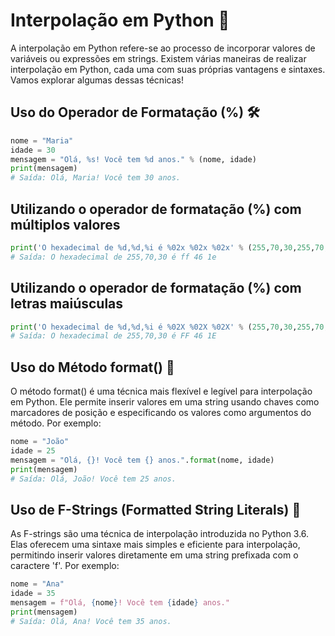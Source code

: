 # Interpolação em Python 🔄

A interpolação em Python refere-se ao processo de incorporar valores de variáveis ou expressões em strings. Existem várias maneiras de realizar interpolação em Python, cada uma com suas próprias vantagens e sintaxes. Vamos explorar algumas dessas técnicas!

## Uso do Operador de Formatação (%) 🛠️

```python
nome = "Maria"
idade = 30
mensagem = "Olá, %s! Você tem %d anos." % (nome, idade)
print(mensagem)
# Saída: Olá, Maria! Você tem 30 anos.
```

## Utilizando o operador de formatação (%) com múltiplos valores

```python
print('O hexadecimal de %d,%d,%i é %02x %02x %02x' % (255,70,30,255,70,30))
# Saída: O hexadecimal de 255,70,30 é ff 46 1e

```

## Utilizando o operador de formatação (%) com letras maiúsculas

```python
print('O hexadecimal de %d,%d,%i é %02X %02X %02X' % (255,70,30,255,70,30))
# Saída: O hexadecimal de 255,70,30 é FF 46 1E

```

## Uso do Método format() 🔄

O método format() é uma técnica mais flexível e legível para interpolação em Python. Ele permite inserir valores em uma string usando chaves como marcadores de posição e especificando os valores como argumentos do método. Por exemplo:

```python
nome = "João"
idade = 25
mensagem = "Olá, {}! Você tem {} anos.".format(nome, idade)
print(mensagem)
# Saída: Olá, João! Você tem 25 anos.
```

## Uso de F-Strings (Formatted String Literals) 🚀

As F-strings são uma técnica de interpolação introduzida no Python 3.6. Elas oferecem uma sintaxe mais simples e eficiente para interpolação, permitindo inserir valores diretamente em uma string prefixada com o caractere 'f'. Por exemplo:

```python
nome = "Ana"
idade = 35
mensagem = f"Olá, {nome}! Você tem {idade} anos."
print(mensagem)
# Saída: Olá, Ana! Você tem 35 anos.
```


